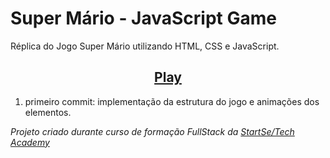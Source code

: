 # Super Mário - JavaScript Game

Réplica do Jogo Super Mário utilizando HTML, CSS e JavaScript.
<div align="center">
<h2>
<a href="https://holiv.github.io/super-mario-startse/">Play</a>
</h2>
</div>

1. primeiro commit: implementação da estrutura do jogo e animações dos elementos.


<i>Projeto criado durante curso de formação FullStack da <a href="https://www.startse.com/">StartSe/Tech Academy</a></i>
